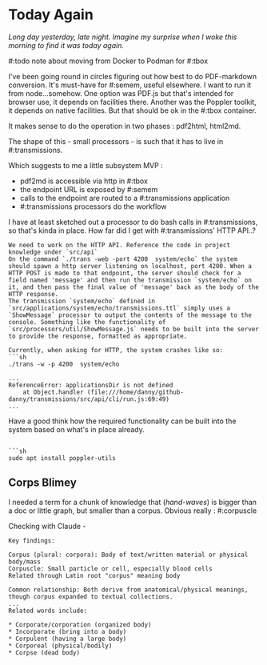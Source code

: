 # Today Again

*Long day yesterday, late night. Imagine my surprise when I woke this morning to find it was today again.*

#:todo note about moving from Docker to Podman for #:tbox

I've been going round in circles figuring out how best to do PDF-markdown conversion. It's must-have for #:semem, useful elsewhere. I want to run it from node...somehow. One option was PDF.js but that's intended for browser use, it depends on facilities there. Another was the Poppler toolkit, it depends on native facilities. But that should be ok in the #:tbox container.

It makes sense to do the operation in two phases : pdf2html, html2md.

The shape of this - small processors - is such that it has to live in #:transmissions.  

Which suggests to me a little subsystem MVP :

* pdf2md is accessible via http in #:tbox
* the endpoint URL is exposed by #:semem
* calls to the endpoint are routed to a #:transmissions application
* #:transmissions processors do the workflow

I have at least sketched out a processor to do bash calls in #:transmissions, so that's kinda in place. How far did I get with #:transmissions' HTTP API..?

```prompt
We need to work on the HTTP API. Reference the code in project knowledge under `src/api`
On the command `./trans -web -port 4200  system/echo` the system should spawn a http server listening on localhost, port 4200. When a HTTP POST is made to that endpoint, the server should check for a field named 'message' and then run the transmission `system/echo` on it, and then pass the final value of 'message' back as the body of the HTTP response.
The transmission `system/echo` defined in `src/applications/system/echo/transmissions.ttl` simply uses a `ShowMessage` processor to output the contents of the message to the console. Something like the functionality of `src/processors/util/ShowMessage.js` needs to be built into the server to provide the response, formatted as appropriate.

Currently, when asking for HTTP, the system crashes like so:
```sh
./trans -w -p 4200  system/echo

...
ReferenceError: applicationsDir is not defined
    at Object.handler (file:///home/danny/github-danny/transmissions/src/api/cli/run.js:69:49)
...
```
Have a good think how the required functionality can be built into the system based on what's in place already.

```

```sh
sudo apt install poppler-utils

```

## Corps Blimey

I needed a term for a chunk of knowledge that (*hand-waves*) is bigger than a doc or little graph, but smaller than a corpus. Obvious really : #:corpuscle

Checking with Claude -

```response
Key findings:

Corpus (plural: corpora): Body of text/written material or physical body/mass
Corpuscle: Small particle or cell, especially blood cells
Related through Latin root "corpus" meaning body

Common relationship: Both derive from anatomical/physical meanings, though corpus expanded to textual collections.
...
Related words include:

* Corporate/corporation (organized body)
* Incorporate (bring into a body)
* Corpulent (having a large body)
* Corporeal (physical/bodily)
* Corpse (dead body)
